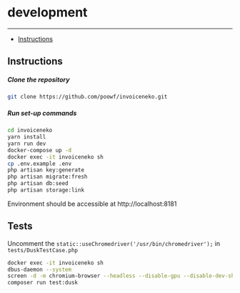 # development

---

-   [Instructions](#section-1)

<a name="section-1"></a>

## Instructions

##### Clone the repository

```bash
git clone https://github.com/poowf/invoiceneko.git
```

##### Run set-up commands

```bash
cd invoiceneko
yarn install
yarn run dev
docker-compose up -d
docker exec -it invoiceneko sh
cp .env.example .env
php artisan key:generate
php artisan migrate:fresh
php artisan db:seed
php artisan storage:link
```

Environment should be accessible at http://localhost:8181

## Tests

Uncomment the `static::useChromedriver('/usr/bin/chromedriver');` in `tests/DuskTestCase.php`

```bash
docker exec -it invoiceneko sh
dbus-daemon --system
screen -d -m chromium-browser --headless --disable-gpu --disable-dev-shm-usage --disable-software-rasterizer --remote-debugging-port=9222 --no-sandbox http://localhost &
composer run test:dusk
```
